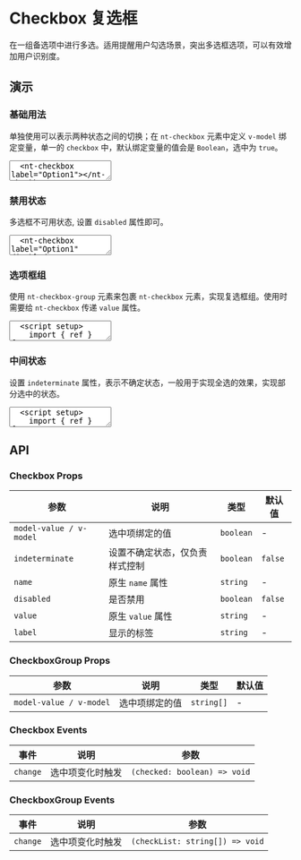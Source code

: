 # Checkbox 复选框

在一组备选项中进行多选。适用提醒用户勾选场景，突出多选框选项，可以有效增加用户识别度。

## 演示

<script setup lang="ts">
  import { ref } from 'vue'
  import { Checkbox, CheckboxGroup } from '../../src'

  const cities= [['CD', '成都'], ['BJ', '北京'], ['SZ', '深圳'], ['HZ', '杭州']]

  const checkedCities = ref(['CD', 'SZ'])
  const checkAll = ref(false)
  const isIndeterminate = ref(true)

  function handleCheckAllChange(val: boolean) {
    checkedCities.value = val ? cities.map(c => c[0]) : []
    isIndeterminate.value = false
  }
  function handleGroupChange(val: string[]) {
    const checkedCount = val.length
    checkAll.value = checkedCount === cities.length
    isIndeterminate.value = checkedCount < cities.length
  }
</script>

### 基础用法

单独使用可以表示两种状态之间的切换；在 `nt-checkbox` 元素中定义 `v-model` 绑定变量，单一的 `checkbox` 中，默认绑定变量的值会是 `Boolean`，选中为 `true`。

<ClientOnly>
  <CodePreview>
  <textarea lang="vue-html">
  <nt-checkbox label="Option1"></nt-checkbox>
  </textarea>
  </CodePreview>
</ClientOnly>

### 禁用状态

多选框不可用状态, 设置 `disabled` 属性即可。

<ClientOnly>
  <CodePreview>
  <textarea lang="vue-html">
  <nt-checkbox label="Option1" disabled></nt-checkbox>
  </textarea>
  </CodePreview>
</ClientOnly>

### 选项框组

使用 `nt-checkbox-group` 元素来包裹 `nt-checkbox` 元素，实现复选框组。使用时需要给 `nt-checkbox` 传递 `value` 属性。

<ClientOnly>
  <CodePreview>
  <textarea lang="vue">
  <script setup>
    import { ref } from 'vue';
    const cities= [['CD', '成都'], ['BJ', '北京'], ['SZ', '深圳'], ['HZ', '杭州']];
    const checkedCities = ref(['CD', 'SZ']);
  </script>
  <template>
    <nt-checkbox-group v-model="checkedCities">
      <nt-checkbox v-for="city in cities" :key="city[0]" :value="city[0]" :label="city[1]"></nt-checkbox>
    </nt-checkbox-group>
  </template>
  </textarea>
  <template #preview>
    <CheckboxGroup v-model="checkedCities">
      <Checkbox v-for="city in cities" :key="city[0]" :value="city[0]" :label="city[1]"></Checkbox>
    </CheckboxGroup>
  </template>
  </CodePreview>
</ClientOnly>

### 中间状态

设置 `indeterminate` 属性，表示不确定状态，一般用于实现全选的效果，实现部分选中的状态。

<ClientOnly>
  <CodePreview>
  <textarea lang="vue">
  <script setup>
    import { ref } from 'vue';
    import { Checkbox, CheckboxGroup } from '../../src';
    const cities= [['CD', '成都'], ['BJ', '北京'], ['SZ', '深圳'], ['HZ', '杭州']];
    const checkedCities = ref(['CD', 'SZ']);
    const checkAll = ref(false);
    const isIndeterminate = ref(true);
    function handleCheckAllChange(val: boolean) {
      checkedCities.value = val ? cities.map(c => c[0]) : [];
      isIndeterminate.value = false;
    }
    function handleGroupChange(val: string[]) {
      const checkedCount = val.length;
      checkAll.value = checkedCount === cities.length;
      isIndeterminate.value = checkedCount < cities.length;
    }
  </script>
  <template>
    <nt-checkbox
      v-model="checkAll"
      label="全选"
      :indeterminate="isIndeterminate"
      @change="handleCheckAllChange"
    />
    <nt-checkbox-group
      v-model="checkedCities"
      @change="handleGroupChange"
    >
      <nt-checkbox
        v-for="city in cities"
        :key="city[0]"
        :value="city[0]"
        :label="city[1]"
      ></nt-checkbox>
    </nt-checkbox-group>
  </template>
  </textarea>
  <template #preview>
    <Checkbox
      v-model="checkAll"
      label="全选"
      :indeterminate="isIndeterminate"
      @change="handleCheckAllChange"
    />
    <CheckboxGroup
      v-model="checkedCities"
      @change="handleGroupChange"
    >
      <Checkbox
        v-for="city in cities"
        :key="city[0]"
        :value="city[0]"
        :label="city[1]"
      ></Checkbox>
    </CheckboxGroup>
  </template>
  </CodePreview>
</ClientOnly>

## API

### Checkbox Props

| 参数                    | 说明                           | 类型      | 默认值  |
| ----------------------- | ------------------------------ | --------- | ------- |
| `model-value / v-model` | 选中项绑定的值                 | `boolean` | -       |
| `indeterminate`         | 设置不确定状态，仅负责样式控制 | `boolean` | `false` |
| `name`                  | 原生 `name` 属性               | `string`  | -       |
| `disabled`              | 是否禁用                       | `boolean` | `false` |
| `value`                 | 原生 `value` 属性              | `string`  | -       |
| `label`                 | 显示的标签                     | `string`  | -       |

### CheckboxGroup Props

| 参数                    | 说明           | 类型       | 默认值 |
| ----------------------- | -------------- | ---------- | ------ |
| `model-value / v-model` | 选中项绑定的值 | `string[]` | -      |

### Checkbox Events

| 事件     | 说明             | 参数                         |
| -------- | ---------------- | ---------------------------- |
| `change` | 选中项变化时触发 | `(checked: boolean) => void` |

### CheckboxGroup Events

| 事件     | 说明             | 参数                            |
| -------- | ---------------- | ------------------------------- |
| `change` | 选中项变化时触发 | `(checkList: string[]) => void` |
